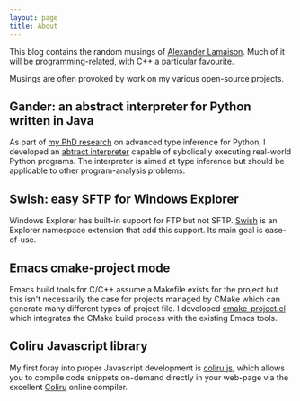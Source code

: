 ```yaml
---
layout: page
title: About
---
```


This blog contains the random musings of
[Alexander Lamaison](https://twitter.com/DisorderlyHouse).  Much of it
will be programming-related, with C++ a particular favourite.

Musings are often provoked by work on my various open-source projects.

## Gander: an abstract interpreter for Python written in Java

As part of [my PhD research](/public/thesis.pdf) on advanced type
inference for Python, I developed an
[abtract interpreter](https://github.com/alamaison/gander) capable of
sybolically executing real-world Python programs.  The interpreter is
aimed at type inference but should be applicable to other
program-analysis problems.

## Swish: easy SFTP for Windows Explorer

Windows Explorer has built-in support for FTP but not SFTP.
[Swish](http://www.swish-sftp.org) is an Explorer namespace extension
that add this support. Its main goal is ease-of-use.

## Emacs cmake-project mode

Emacs build tools for C/C++ assume a Makefile exists for the project
but this isn't necessarily the case for projects managed by CMake
which can generate many different types of project file. I developed
[cmake-project.el](https://github.com/alamaison/emacs-cmake-project)
which integrates the CMake build process with the existing Emacs
tools.

## Coliru Javascript library

My first foray into proper Javascript development is
[coliru.js](https://github.com/alamaison/coliru), which allows you to
compile code snippets on-demand directly in your web-page via the
excellent [Coliru](http://coliru.stacked-crooked.com/) online
compiler.

